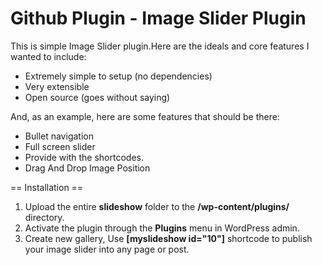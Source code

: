 # Github Plugin - Image Slider Plugin
This is simple Image Slider plugin.Here are the ideals and core features I wanted to include:
* Extremely simple to setup (no dependencies)
* Very extensible
* Open source (goes without saying)

And, as an example, here are some features that should be there:
* Bullet navigation
* Full screen slider
* Provide with the shortcodes.
* Drag And Drop Image Position

== Installation ==

1. Upload the entire **slideshow** folder to the **/wp-content/plugins/** directory.
2. Activate the plugin through the **Plugins** menu in WordPress admin.
3. Create new gallery, Use **[myslideshow  id="10"]** shortcode to publish your image slider into any page or post.


